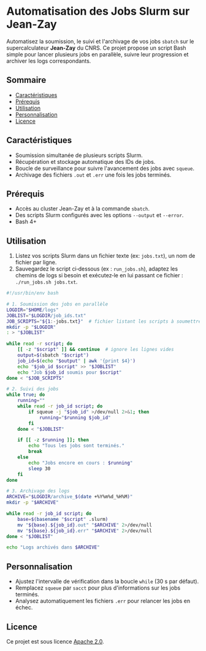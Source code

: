 # Automatisation des Jobs Slurm sur Jean-Zay

Automatisez la soumission, le suivi et l'archivage de vos jobs `sbatch` sur le supercalculateur **Jean-Zay** du CNRS. Ce projet propose un script Bash simple pour lancer plusieurs jobs en parallèle, suivre leur progression et archiver les logs correspondants.

## Sommaire
- [Caractéristiques](#caractéristiques)
- [Prérequis](#prérequis)
- [Utilisation](#utilisation)
- [Personnalisation](#personnalisation)
- [Licence](#licence)

## Caractéristiques
- Soumission simultanée de plusieurs scripts Slurm.
- Récupération et stockage automatique des IDs de jobs.
- Boucle de surveillance pour suivre l'avancement des jobs avec `squeue`.
- Archivage des fichiers `.out` et `.err` une fois les jobs terminés.

## Prérequis
- Accès au cluster Jean-Zay et à la commande `sbatch`.
- Des scripts Slurm configurés avec les options `--output` et `--error`.
- Bash 4+

## Utilisation
1. Listez vos scripts Slurm dans un fichier texte (ex: `jobs.txt`), un nom de fichier par ligne.
2. Sauvegardez le script ci‑dessous (ex : `run_jobs.sh`), adaptez les chemins de logs si besoin et exécutez‑le en lui passant ce fichier : `./run_jobs.sh jobs.txt`.

```bash
#!/usr/bin/env bash

# 1. Soumission des jobs en parallèle
LOGDIR="$HOME/logs"
JOBLIST="$LOGDIR/job_ids.txt"
JOB_SCRIPTS="${1:-jobs.txt}"  # fichier listant les scripts à soumettre
mkdir -p "$LOGDIR"
: > "$JOBLIST"

while read -r script; do
    [[ -z "$script" ]] && continue  # ignore les lignes vides
    output=$(sbatch "$script")
    job_id=$(echo "$output" | awk '{print $4}')
    echo "$job_id $script" >> "$JOBLIST"
    echo "Job $job_id soumis pour $script"
done < "$JOB_SCRIPTS"

# 2. Suivi des jobs
while true; do
    running=""
    while read -r job_id script; do
        if squeue -j "$job_id" >/dev/null 2>&1; then
            running="$running $job_id"
        fi
    done < "$JOBLIST"

    if [[ -z $running ]]; then
        echo "Tous les jobs sont terminés."
        break
    else
        echo "Jobs encore en cours : $running"
        sleep 30
    fi
done

# 3. Archivage des logs
ARCHIVE="$LOGDIR/archive_$(date +%Y%m%d_%H%M)"
mkdir -p "$ARCHIVE"

while read -r job_id script; do
    base=$(basename "$script" .slurm)
    mv "${base}.${job_id}.out" "$ARCHIVE" 2>/dev/null
    mv "${base}.${job_id}.err" "$ARCHIVE" 2>/dev/null
done < "$JOBLIST"

echo "Logs archivés dans $ARCHIVE"
```

## Personnalisation
- Ajustez l'intervalle de vérification dans la boucle `while` (30 s par défaut).
- Remplacez `squeue` par `sacct` pour plus d'informations sur les jobs terminés.
- Analysez automatiquement les fichiers `.err` pour relancer les jobs en échec.

## Licence
Ce projet est sous licence [Apache 2.0](LICENSE).

